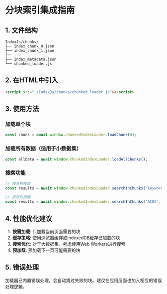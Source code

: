 
# 分块索引集成指南

## 1. 文件结构
```
IndexJs/chunks/
├── index_chunk_0.json
├── index_chunk_1.json
├── ...
├── index_metadata.json
└── chunked_loader.js
```

## 2. 在HTML中引入
```html
<script src="./IndexJs/chunks/chunked_loader.js"></script>
```

## 3. 使用方法

### 加载单个块
```javascript
const chunk = await window.chunkedIndexLoader.loadChunk(0);
```

### 加载所有数据（适用于小数据集）
```javascript
const allData = await window.chunkedIndexLoader.loadAllChunks();
```

### 搜索功能
```javascript
// 按名称搜索
const results = await window.chunkedIndexLoader.searchInChunks('keyword', 'name');

// 按序列搜索
const results = await window.chunkedIndexLoader.searchInChunks('ACDE', 'sequence');
```

## 4. 性能优化建议

1. **按需加载**: 只加载当前页面需要的块
2. **缓存策略**: 使用浏览器缓存或IndexedDB缓存已加载的块
3. **搜索优化**: 对于大数据集，考虑使用Web Workers进行搜索
4. **预加载**: 预加载下一页可能需要的块

## 5. 错误处理

加载器已内置错误处理，会自动跳过失败的块。建议在应用层面也加入相应的错误处理逻辑。

